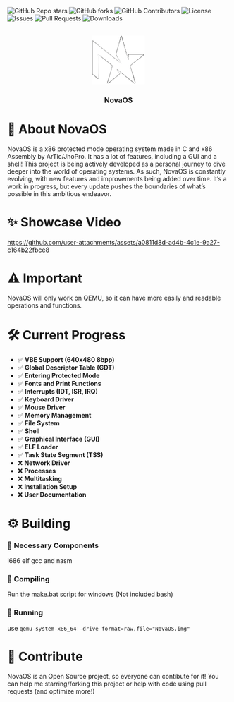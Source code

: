 ![GitHub Repo stars](https://img.shields.io/github/stars/ArTicZera/NovaOS?style=flat-square)
![GitHub forks](https://img.shields.io/github/forks/ArTicZera/NovaOS?style=flat-square)
![GitHub Contributors](https://img.shields.io/github/contributors/ArTicZera/NovaOS?style=flat-square)
![License](https://img.shields.io/github/license/ArTicZera/NovaOS?style=flat-square)
![Issues](https://img.shields.io/github/issues/ArTicZera/NovaOS?style=flat-square)
![Pull Requests](https://img.shields.io/github/issues-pr/ArTicZera/NovaOS?style=flat-square)
![Downloads](https://img.shields.io/github/downloads/ArTicZera/NovaOS/total?style=flat-square)

<br />
<div align = "center">
  <a href = "https://github.com/ArTicZera/NovaOS">
    <img src = "logo.png" alt = "Logo" width = "120" height = "110">
  </a>
</div>

<h3 align = "center">
  NovaOS
</h3>

# 🌟 About NovaOS
NovaOS is a x86 protected mode operating system made in C and x86 Assembly by ArTic/JhoPro. It has a lot of features, including a GUI and a shell! This project is being actively developed as a personal journey to dive deeper into the world of operating systems. As such, NovaOS is constantly evolving, with new features and improvements being added over time. It’s a work in progress, but every update pushes the boundaries of what’s possible in this ambitious endeavor.


# ✨ Showcase Video
https://github.com/user-attachments/assets/a0811d8d-ad4b-4c1e-9a27-c164b22fbce8

# ⚠️ Important
NovaOS will only work on QEMU, so it can have more easily and readable operations and functions.

# 🛠️ Current Progress
- ✅ **VBE Support (640x480 8bpp)**
- ✅ **Global Descriptor Table (GDT)**
- ✅ **Entering Protected Mode**
- ✅ **Fonts and Print Functions**
- ✅ **Interrupts (IDT, ISR, IRQ)**
- ✅ **Keyboard Driver**
- ✅ **Mouse Driver**
- ✅ **Memory Management**
- ✅ **File System**
- ✅ **Shell**
- ✅ **Graphical Interface (GUI)**
- ✅ **ELF Loader**
- ✅ **Task State Segment (TSS)**
- ❌ **Network Driver**
- ❌ **Processes**
- ❌ **Multitasking**
- ❌ **Installation Setup**
- ❌ **User Documentation**

# ⚙️ Building
### 🧰 Necessary Components
i686 elf gcc and nasm
### 📄 Compiling
Run the make.bat script for windows (Not included bash)
### 🚀 Running
use `qemu-system-x86_64 -drive format=raw,file="NovaOS.img"`

# 🤝 Contribute
NovaOS is an Open Source project, so everyone can contibute for it! You can help me starring/forking this project or help with code using pull requests (and optimize more!)
